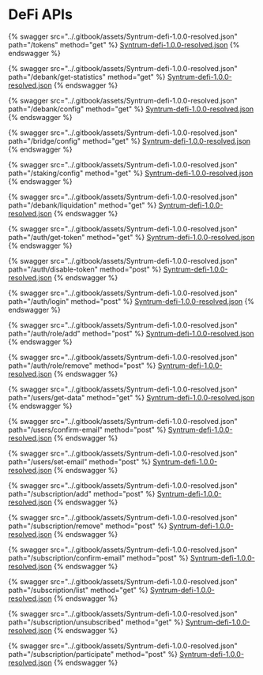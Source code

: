 # DeFi APIs

{% swagger src="../.gitbook/assets/Syntrum-defi-1.0.0-resolved.json" path="/tokens" method="get" %}
[Syntrum-defi-1.0.0-resolved.json](../.gitbook/assets/Syntrum-defi-1.0.0-resolved.json)
{% endswagger %}

{% swagger src="../.gitbook/assets/Syntrum-defi-1.0.0-resolved.json" path="/debank/get-statistics" method="get" %}
[Syntrum-defi-1.0.0-resolved.json](../.gitbook/assets/Syntrum-defi-1.0.0-resolved.json)
{% endswagger %}

{% swagger src="../.gitbook/assets/Syntrum-defi-1.0.0-resolved.json" path="/debank/config" method="get" %}
[Syntrum-defi-1.0.0-resolved.json](../.gitbook/assets/Syntrum-defi-1.0.0-resolved.json)
{% endswagger %}

{% swagger src="../.gitbook/assets/Syntrum-defi-1.0.0-resolved.json" path="/bridge/config" method="get" %}
[Syntrum-defi-1.0.0-resolved.json](../.gitbook/assets/Syntrum-defi-1.0.0-resolved.json)
{% endswagger %}

{% swagger src="../.gitbook/assets/Syntrum-defi-1.0.0-resolved.json" path="/staking/config" method="get" %}
[Syntrum-defi-1.0.0-resolved.json](../.gitbook/assets/Syntrum-defi-1.0.0-resolved.json)
{% endswagger %}

{% swagger src="../.gitbook/assets/Syntrum-defi-1.0.0-resolved.json" path="/debank/liquidation" method="get" %}
[Syntrum-defi-1.0.0-resolved.json](../.gitbook/assets/Syntrum-defi-1.0.0-resolved.json)
{% endswagger %}

{% swagger src="../.gitbook/assets/Syntrum-defi-1.0.0-resolved.json" path="/auth/get-token" method="get" %}
[Syntrum-defi-1.0.0-resolved.json](../.gitbook/assets/Syntrum-defi-1.0.0-resolved.json)
{% endswagger %}

{% swagger src="../.gitbook/assets/Syntrum-defi-1.0.0-resolved.json" path="/auth/disable-token" method="post" %}
[Syntrum-defi-1.0.0-resolved.json](../.gitbook/assets/Syntrum-defi-1.0.0-resolved.json)
{% endswagger %}

{% swagger src="../.gitbook/assets/Syntrum-defi-1.0.0-resolved.json" path="/auth/login" method="post" %}
[Syntrum-defi-1.0.0-resolved.json](../.gitbook/assets/Syntrum-defi-1.0.0-resolved.json)
{% endswagger %}

{% swagger src="../.gitbook/assets/Syntrum-defi-1.0.0-resolved.json" path="/auth/role/add" method="post" %}
[Syntrum-defi-1.0.0-resolved.json](../.gitbook/assets/Syntrum-defi-1.0.0-resolved.json)
{% endswagger %}

{% swagger src="../.gitbook/assets/Syntrum-defi-1.0.0-resolved.json" path="/auth/role/remove" method="post" %}
[Syntrum-defi-1.0.0-resolved.json](../.gitbook/assets/Syntrum-defi-1.0.0-resolved.json)
{% endswagger %}

{% swagger src="../.gitbook/assets/Syntrum-defi-1.0.0-resolved.json" path="/users/get-data" method="get" %}
[Syntrum-defi-1.0.0-resolved.json](../.gitbook/assets/Syntrum-defi-1.0.0-resolved.json)
{% endswagger %}

{% swagger src="../.gitbook/assets/Syntrum-defi-1.0.0-resolved.json" path="/users/confirm-email" method="post" %}
[Syntrum-defi-1.0.0-resolved.json](../.gitbook/assets/Syntrum-defi-1.0.0-resolved.json)
{% endswagger %}

{% swagger src="../.gitbook/assets/Syntrum-defi-1.0.0-resolved.json" path="/users/set-email" method="post" %}
[Syntrum-defi-1.0.0-resolved.json](../.gitbook/assets/Syntrum-defi-1.0.0-resolved.json)
{% endswagger %}

{% swagger src="../.gitbook/assets/Syntrum-defi-1.0.0-resolved.json" path="/subscription/add" method="post" %}
[Syntrum-defi-1.0.0-resolved.json](../.gitbook/assets/Syntrum-defi-1.0.0-resolved.json)
{% endswagger %}

{% swagger src="../.gitbook/assets/Syntrum-defi-1.0.0-resolved.json" path="/subscription/remove" method="post" %}
[Syntrum-defi-1.0.0-resolved.json](../.gitbook/assets/Syntrum-defi-1.0.0-resolved.json)
{% endswagger %}

{% swagger src="../.gitbook/assets/Syntrum-defi-1.0.0-resolved.json" path="/subscription/confirm-email" method="post" %}
[Syntrum-defi-1.0.0-resolved.json](../.gitbook/assets/Syntrum-defi-1.0.0-resolved.json)
{% endswagger %}

{% swagger src="../.gitbook/assets/Syntrum-defi-1.0.0-resolved.json" path="/subscription/list" method="get" %}
[Syntrum-defi-1.0.0-resolved.json](../.gitbook/assets/Syntrum-defi-1.0.0-resolved.json)
{% endswagger %}

{% swagger src="../.gitbook/assets/Syntrum-defi-1.0.0-resolved.json" path="/subscription/unsubscribed" method="get" %}
[Syntrum-defi-1.0.0-resolved.json](../.gitbook/assets/Syntrum-defi-1.0.0-resolved.json)
{% endswagger %}

{% swagger src="../.gitbook/assets/Syntrum-defi-1.0.0-resolved.json" path="/subscription/participate" method="post" %}
[Syntrum-defi-1.0.0-resolved.json](../.gitbook/assets/Syntrum-defi-1.0.0-resolved.json)
{% endswagger %}
